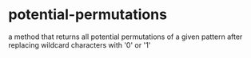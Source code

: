 # potential-permutations
 a method that returns all potential permutations of a given pattern after replacing wildcard characters with '0' or '1'
